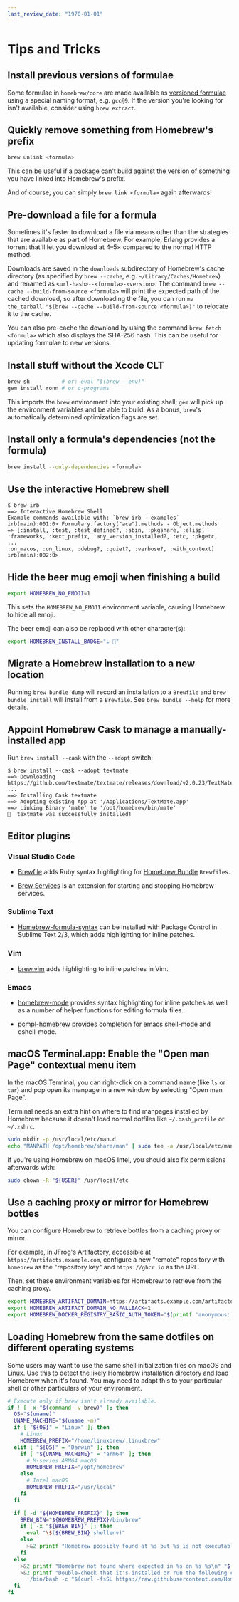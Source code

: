 ```yaml
---
last_review_date: "1970-01-01"
---
```


# Tips and Tricks

## Install previous versions of formulae

Some formulae in `homebrew/core` are made available as [versioned formulae](Versions.md) using a special naming format, e.g. `gcc@9`. If the version you're looking for isn't available, consider using `brew extract`.

## Quickly remove something from Homebrew's prefix

```sh
brew unlink <formula>
```

This can be useful if a package can't build against the version of something you have linked into Homebrew's prefix.

And of course, you can simply `brew link <formula>` again afterwards!

## Pre-download a file for a formula

Sometimes it's faster to download a file via means other than the strategies that are available as part of Homebrew. For example, Erlang provides a torrent that'll let you download at 4–5× compared to the normal HTTP method.

Downloads are saved in the `downloads` subdirectory of Homebrew's cache directory (as specified by `brew --cache`, e.g. `~/Library/Caches/Homebrew`) and renamed as `<url-hash>--<formula>-<version>`. The command `brew --cache --build-from-source <formula>` will print the expected path of the cached download, so after downloading the file, you can run `mv the_tarball "$(brew --cache --build-from-source <formula>)"` to relocate it to the cache.

You can also pre-cache the download by using the command `brew fetch <formula>` which also displays the SHA-256 hash. This can be useful for updating formulae to new versions.

## Install stuff without the Xcode CLT

```sh
brew sh          # or: eval "$(brew --env)"
gem install ronn # or c-programs
```

This imports the `brew` environment into your existing shell; `gem` will pick up the environment variables and be able to build. As a bonus, `brew`'s automatically determined optimization flags are set.

## Install only a formula's dependencies (not the formula)

```sh
brew install --only-dependencies <formula>
```

## Use the interactive Homebrew shell

```console
$ brew irb
==> Interactive Homebrew Shell
Example commands available with: `brew irb --examples`
irb(main):001:0> Formulary.factory("ace").methods - Object.methods
=> [:install, :test, :test_defined?, :sbin, :pkgshare, :elisp,
:frameworks, :kext_prefix, :any_version_installed?, :etc, :pkgetc,
...
:on_macos, :on_linux, :debug?, :quiet?, :verbose?, :with_context]
irb(main):002:0>
```

## Hide the beer mug emoji when finishing a build

```sh
export HOMEBREW_NO_EMOJI=1
```

This sets the `HOMEBREW_NO_EMOJI` environment variable, causing Homebrew to hide all emoji.

The beer emoji can also be replaced with other character(s):

```sh
export HOMEBREW_INSTALL_BADGE="☕️ 🐸"
```

## Migrate a Homebrew installation to a new location

Running `brew bundle dump` will record an installation to a `Brewfile` and `brew bundle install` will install from a `Brewfile`. See `brew bundle --help` for more details.

## Appoint Homebrew Cask to manage a manually-installed app

Run `brew install --cask` with the `--adopt` switch:

```console
$ brew install --cask --adopt textmate
==> Downloading https://github.com/textmate/textmate/releases/download/v2.0.23/TextMate_2.0.23.tbz
...
==> Installing Cask textmate
==> Adopting existing App at '/Applications/TextMate.app'
==> Linking Binary 'mate' to '/opt/homebrew/bin/mate'
🍺  textmate was successfully installed!
```

## Editor plugins

### Visual Studio Code

- [Brewfile](https://marketplace.visualstudio.com/items?itemName=sharat.vscode-brewfile) adds Ruby syntax highlighting for [Homebrew Bundle](https://github.com/Homebrew/homebrew-bundle) `Brewfile`s.

- [Brew Services](https://marketplace.visualstudio.com/items?itemName=beauallison.brew-services) is an extension for starting and stopping Homebrew services.

### Sublime Text

- [Homebrew-formula-syntax](https://github.com/samueljohn/Homebrew-formula-syntax) can be installed with Package Control in Sublime Text 2/3, which adds highlighting for inline patches.

### Vim

- [brew.vim](https://github.com/xu-cheng/brew.vim) adds highlighting to inline patches in Vim.

### Emacs

- [homebrew-mode](https://github.com/dunn/homebrew-mode) provides syntax highlighting for inline patches as well as a number of helper functions for editing formula files.

- [pcmpl-homebrew](https://github.com/hiddenlotus/pcmpl-homebrew) provides completion for emacs shell-mode and eshell-mode.

## macOS Terminal.app: Enable the "Open man Page" contextual menu item

In the macOS Terminal, you can right-click on a command name (like `ls` or `tar`) and pop open its manpage in a new window by selecting "Open man Page".

Terminal needs an extra hint on where to find manpages installed by Homebrew because it doesn't load normal dotfiles like `~/.bash_profile` or `~/.zshrc`.

```sh
sudo mkdir -p /usr/local/etc/man.d
echo "MANPATH /opt/homebrew/share/man" | sudo tee -a /usr/local/etc/man.d/homebrew.man.conf
```

If you're using Homebrew on macOS Intel, you should also fix permissions afterwards with:

```sh
sudo chown -R "${USER}" /usr/local/etc
```

## Use a caching proxy or mirror for Homebrew bottles

You can configure Homebrew to retrieve bottles from a caching proxy or mirror.

For example, in JFrog's Artifactory, accessible at `https://artifacts.example.com`,
configure a new "remote" repository with `homebrew` as the "repository key" and `https://ghcr.io` as the URL.

Then, set these environment variables for Homebrew to retrieve from the caching proxy.

```sh
export HOMEBREW_ARTIFACT_DOMAIN=https://artifacts.example.com/artifactory/homebrew/
export HOMEBREW_ARTIFACT_DOMAIN_NO_FALLBACK=1
export HOMEBREW_DOCKER_REGISTRY_BASIC_AUTH_TOKEN="$(printf 'anonymous:' | base64)"
```

## Loading Homebrew from the same dotfiles on different operating systems

Some users may want to use the same shell initialization files on macOS and Linux.
Use this to detect the likely Homebrew installation directory and load Homebrew when it's found.
You may need to adapt this to your particular shell or other particulars of your environment.

```sh
# Execute only if brew isn't already available.
if ! [ -x "$(command -v brew)" ]; then
  OS="$(uname)"
  UNAME_MACHINE="$(uname -m)"
  if [ "${OS}" = "Linux" ]; then
    # Linux
    HOMEBREW_PREFIX="/home/linuxbrew/.linuxbrew"
  elif [ "${OS}" = "Darwin" ]; then
    if [ "${UNAME_MACHINE}" = "arm64" ]; then
      # M-series ARM64 macOS
      HOMEBREW_PREFIX="/opt/homebrew"
    else
      # Intel macOS
      HOMEBREW_PREFIX="/usr/local"
    fi
  fi

  if [ -d "${HOMEBREW_PREFIX}" ]; then
    BREW_BIN="${HOMEBREW_PREFIX}/bin/brew"
    if [ -x "${BREW_BIN}" ]; then
      eval "\$(${BREW_BIN} shellenv)"
    else
      >&2 printf "Homebrew possibly found at %s but %s is not executable. Check the permissions.\n" "${HOMEBREW_PREFIX}" "${BREW_BIN}"
    fi
  else
    >&2 printf "Homebrew not found where expected in %s on %s %s\n" "${HOMEBREW_PREFIX}" "${OS}" "${UNAME_MACHINE}"
    >&2 printf "Double-check that it's installed or run the following command to install it\n\n\t%s\n" \
      '/bin/bash -c "$(curl -fsSL https://raw.githubusercontent.com/Homebrew/install/HEAD/install.sh)"'
  fi
fi
```

